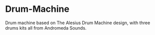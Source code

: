 # Drum-Machine
Drum machine based on The Alesius Drum Machine design, with three drums kits all from Andromeda Sounds.
